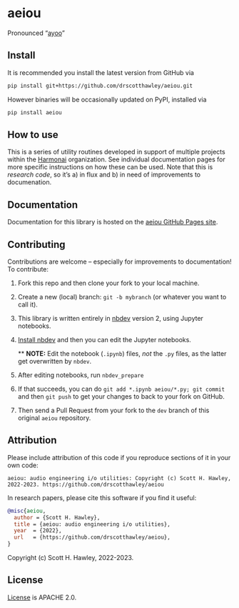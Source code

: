aeiou
================

<!-- WARNING: THIS FILE WAS AUTOGENERATED! DO NOT EDIT! -->

Pronounced “[ayoo](https://youtu.be/Hv6RbEOlqRo?t=24)”

## Install

It is recommended you install the latest version from GitHub via

``` sh
pip install git+https://github.com/drscotthawley/aeiou.git
```

However binaries will be occasionally updated on PyPI, installed via

``` sh
pip install aeiou
```

## How to use

This is a series of utility routines developed in support of multiple
projects within the [Harmonai](https://www.harmonai.org/) organization.
See individual documentation pages for more specific instructions on how
these can be used. Note that this is *research code*, so it’s a) in flux
and b) in need of improvements to documenation.

## Documentation

Documentation for this library is hosted on the [aeiou GitHub Pages
site](https://drscotthawley.github.io/aeiou/).

## Contributing

Contributions are welcome – especially for improvements to
documentation! To contribute:

1.  Fork this repo and then clone your fork to your local machine.

2.  Create a new (local) branch: `git -b mybranch` (or whatever you want
    to call it).

3.  This library is written entirely in [nbdev](https://nbdev.fast.ai/)
    version 2, using Jupyter notebooks.

4.  [Install nbdev](https://nbdev.fast.ai/getting_started.html#install)
    and then you can edit the Jupyter notebooks.

    ** **NOTE:** Edit the notebook (`.ipynb`) files, *not* the `.py` files, as the latter get overwritten by `nbdev`. 

6.  After editing notebooks, run `nbdev_prepare`

7.  If that succeeds, you can do
    `git add *.ipynb aeiou/*.py; git commit` and then `git push` to get
    your changes to back to your fork on GitHub.

8.  Then send a Pull Request from your fork to the `dev` branch of this original `aeiou`
    repository.

## Attribution

Please include attribution of this code if you reproduce sections of it
in your own code:

    aeiou: audio engineering i/o utilities: Copyright (c) Scott H. Hawley, 2022-2023. https://github.com/drscotthawley/aeiou

In research papers, please cite this software if you find it useful:

``` bibtex
@misc{aeiou,
  author = {Scott H. Hawley},
  title = {aeiou: audio engineering i/o utilities},
  year  = {2022},
  url   = {https://github.com/drscotthawley/aeiou},
}
```

Copyright (c) Scott H. Hawley, 2022-2023.

## License

[License](https://github.com/drscotthawley/aeiou/blob/main/LICENSE) is
APACHE 2.0.
